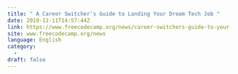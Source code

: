 ```yaml
---
title: " A Career Switcher’s Guide to Landing Your Dream Tech Job "
date: 2019-11-11T14:57:44Z
link: https://www.freecodecamp.org/news/career-switchers-guide-to-your-dream-tech-job/?utm_medium=RSS&utm_source=news.12bit.vn
site: www.freecodecamp.org/news
language: English
category:
  -   
draft: false
---
```

